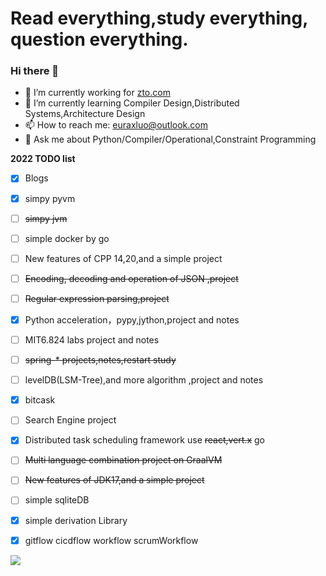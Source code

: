 # Read everything,study everything, question everything.

### Hi there 👋

<!--
**Euraxluo/Euraxluo** is a ✨ _special_ ✨ repository because its `README.md` (this file) appears on your GitHub profile.

Here are some ideas to get you started:

- 🔭 I’m currently working on ...
- 🌱 I’m currently learning ...
- 👯 I’m looking to collaborate on ...
- 🤔 I’m looking for help with ...
- 💬 Ask me about ...
- 📫 How to reach me: ...
- 😄 Pronouns: ...
- ⚡ Fun fact: ...
-->

- 🔭 I’m currently working for [zto.com](http://zto.com//)
- 🌱 I’m currently learning Compiler Design,Distributed Systems,Architecture Design
- 📫 How to reach me: [euraxluo@outlook.com](euraxluo@outlook.com)
- 💬 Ask me about Python/Compiler/Operational,Constraint Programming

**2022 TODO list**
- [x] Blogs
- [x] simpy pyvm
- [ ] ~~simpy jvm~~
- [ ] simple docker by go
- [ ] New features of CPP 14,20,and a simple project
- [ ] ~~Encoding, decoding and operation of JSON ,project~~
- [ ] ~~Regular expression parsing,project~~
- [x] Python acceleration，pypy,jython,project and notes
- [ ] MIT6.824 labs project and notes
- [ ] ~~spring-* projects,notes,restart study~~
- [ ] levelDB(LSM-Tree),and more algorithm ,project and notes
- [x] bitcask
- [ ] Search Engine project
- [x] Distributed task scheduling framework use ~~react,vert.x~~ go
- [ ] ~~Multi language combination project on GraalVM~~
- [ ] ~~New features of JDK17,and a simple project~~
- [ ] simple sqliteDB
- [x] simple derivation Library
- [x] gitflow cicdflow  workflow scrumWorkflow


[![](https://github-readme-stats.vercel.app/api?username=euraxluo&show_icons=true&title_color=fff&icon_color=79ff97&text_color=9f9f9f&bg_color=151515&include_all_commits=1)](https://github-readme-stats.vercel.app/api?username=euraxluo&show_icons=true&title_color=fff&icon_color=79ff97&text_color=9f9f9f&bg_color=151515&include_all_commits=1)
